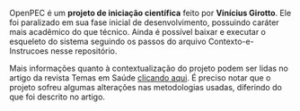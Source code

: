 OpenPEC é um **projeto de iniciação científica** feito por **Vinícius Girotto**. Ele foi paralizado em sua fase inicial de desenvolvimento, possuindo caráter mais acadêmico do que técnico. Ainda é possível baixar e executar o esqueleto do sistema seguindo os passos do arquivo Contexto-e-Instrucoes nesse repositório.

Mais informações quanto à contextualização do projeto podem ser lidas no artigo da revista Temas em Saúde [clicando aqui](http://temasemsaude.com/wp-content/uploads/2020/06/20303.pdf). É preciso notar que o projeto sofreu algumas alterações nas metodologias usadas, diferindo do que foi descrito no artigo.
